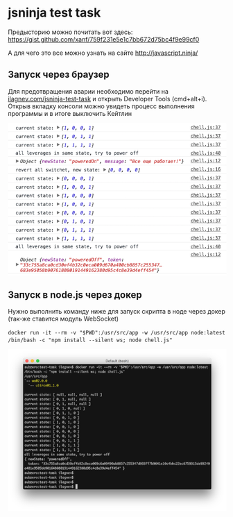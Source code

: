 # jsninja test task

Предысторию можно почитать вот здесь: https://gist.github.com/xanf/759f231e5e1c7bb672d75bc4f9e99cf0

А для чего это все можно узнать на сайте http://javascript.ninja/

## Запуск через браузер
Для предотвращения аварии необходимо перейти на [ilagnev.com/jsninja-test-task](http://ilagnev.com/jsninja-test-task) и открыть Developer Tools (cmd+alt+i). 
Открыв вкладку консоли можно увидеть процесс выполнения программы и в итоге выключить Кейтлин

![resolved-example](resolved-example.png)

## Запуск в node.js через докер
Нужно выполнить команду ниже для запуск скрипта в ноде через докер (так-же ставится модуль WebSocket)

`docker run -it --rm -v "$PWD":/usr/src/app -w /usr/src/app node:latest /bin/bash -c "npm install --silent ws; node chell.js"`

![node-example](node-example.png)
